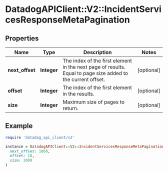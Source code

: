 # DatadogAPIClient::V2::IncidentServicesResponseMetaPagination

## Properties

| Name            | Type        | Description                                                                                                 | Notes      |
| --------------- | ----------- | ----------------------------------------------------------------------------------------------------------- | ---------- |
| **next_offset** | **Integer** | The index of the first element in the next page of results. Equal to page size added to the current offset. | [optional] |
| **offset**      | **Integer** | The index of the first element in the results.                                                              | [optional] |
| **size**        | **Integer** | Maximum size of pages to return.                                                                            | [optional] |

## Example

```ruby
require 'datadog_api_client/v2'

instance = DatadogAPIClient::V2::IncidentServicesResponseMetaPagination.new(
  next_offset: 1000,
  offset: 10,
  size: 1000
)
```

